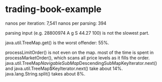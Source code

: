 # trading-book-example
nanos per iteration: 7,541
nanos per parsing: 394

parsing input (e.g. 28800974 A g S 44.27 100) is not the slowest part.

java.util.TreeMap.get() is the worst offender: 55%.

processLimitOrder() is not even on the map. most of the time is spent in processMarketOrder(), which scans all price levels as it fills the order. 
java.util.TreeMap$NavigableSubMap$DescendingSubMapKeyIterator.next() and java.util.TreeMap$KeyIterator.next() take about 14%.
java.lang.String.split() takes about 8%.
